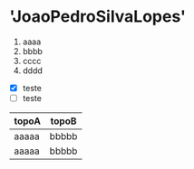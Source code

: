 # 'JoaoPedroSilvaLopes'

1. aaaa
2. bbbb
3. cccc
4. dddd

- [x] teste
- [ ] teste

| topoA | topoB |
|-------|-------|
| aaaaa | bbbbb |
| aaaaa | bbbbb |
